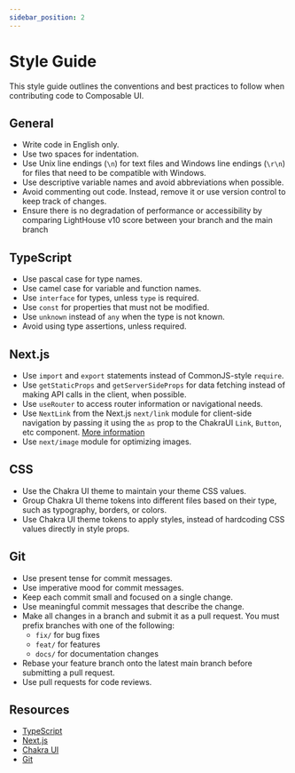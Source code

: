 ```yaml
---
sidebar_position: 2
---
```

# Style Guide

This style guide outlines the conventions and best practices to follow when contributing code to Composable UI.

## General

- Write code in English only.
- Use two spaces for indentation.
- Use Unix line endings (`\n`) for text files and Windows line endings (`\r\n`) for files that need to be compatible with Windows.
- Use descriptive variable names and avoid abbreviations when possible.
- Avoid commenting out code. Instead, remove it or use version control to keep track of changes.
- Ensure there is no degradation of performance or accessibility by comparing LightHouse v10 score between your branch and the main branch

## TypeScript

- Use pascal case for type names.
- Use camel case for variable and function names.
- Use `interface` for types, unless `type` is required.
- Use `const` for properties that must not be modified.
- Use `unknown` instead of `any` when the type is not known.
- Avoid using type assertions, unless required.

## Next.js

- Use `import` and `export` statements instead of CommonJS-style `require`.
- Use `getStaticProps` and `getServerSideProps` for data fetching instead of making API calls in the client, when possible.
- Use `useRouter` to access router information or navigational needs.
- Use `NextLink` from the Next.js `next/link` module for client-side navigation by passing it using the `as` prop to the ChakraUI `Link`, `Button`, etc component. [More information](https://chakra-ui.com/docs/components/link#usage-with-nextjs)
- Use `next/image` module for optimizing images.

## CSS

- Use the Chakra UI theme to maintain your theme CSS values.
- Group Chakra UI theme tokens into different files based on their type, such as typography, borders, or colors.
- Use Chakra UI theme tokens to apply styles, instead of hardcoding CSS values directly in style props.

## Git

- Use present tense for commit messages.
- Use imperative mood for commit messages.
- Keep each commit small and focused on a single change.
- Use meaningful commit messages that describe the change.
- Make all changes in a branch and submit it as a pull request. You must prefix branches with one of the following:
  - `fix/` for bug fixes
  - `feat/` for features
  - `docs/` for documentation changes
- Rebase your feature branch onto the latest main branch before submitting a pull request.
- Use pull requests for code reviews.

## Resources

- [TypeScript](https://www.typescriptlang.org/docs/)
- [Next.js](https://nextjs.org/docs/pages/building-your-application/routing)
- [Chakra UI](https://chakra-ui.com/)
- [Git](https://git-scm.com/doc)
